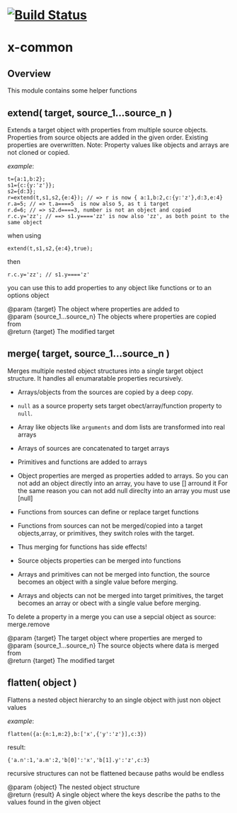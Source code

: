 [![Build Status](https://travis-ci.org/x-component/x-common.png?v0.0.6)](https://travis-ci.org/x-component/x-common)
=======================================================================================================



x-common
========

## Overview

This module contains some helper functions


extend( target, source_1...source_n )
---------------------

Extends a target object with properties from multiple source objects.
Properties from source objects are added in the given order.
Existing properties are overwritten.
Note: Property values like objects and arrays are not cloned or copied.

*example*:

    t={a:1,b:2};
    s1={c:{y:'z'}};
    s2={d:3};
    r=extend(t,s1,s2,{e:4}); // => r is now { a:1,b:2,c:{y:'z'},d:3,e:4}
    r.a=5; // => t.a====5  is now also 5, as t i target
    r.d=6; // => s2.d====3, number is not an object and copied
    r.c.y='zz'; // ==> s1.y===='zz' is now also 'zz', as both point to the same object

when using

    extend(t,s1,s2,{e:4},true);

then

    r.c.y='zz'; // s1.y===='z'

you can use this to add properties to any object like functions or to an options object

@param {target} The object where properties are added to   
@param {source_1...source_n} The objects where properties are copied from   
@return {target}  The modified target   


merge( target, source_1...source_n )
---------------------

Merges multiple nested object structures into a single target object structure.
It handles all enumaratable properties recursively.

- Arrays/objects from the sources are copied by a deep copy.
- `null` as a source property sets target obect/array/function property to `null`.
- Array like objects like `arguments` and dom lists are transformed into real arrays
- Arrays of sources are concatenated to target arrays
- Primitives and functions are added to arrays
- Object properties are merged as properties added to arrays. 
  So you can not add an object directly into an array, you have to use [] arround it
  For the same reason you can not add null direclty into an array you must use [null]

- Functions from sources can define or replace target functions
- Functions from sources can not be merged/copied into a target objects,array, or primitives, they switch roles with the target.
- Thus merging for functions has side effects!
- Source objects properties can be merged into functions

- Arrays and primitives can not be merged into function, the source becomes an object with a single value before merging.
- Arrays and objects can not be merged into target primitives,
  the target becomes an array or obect with a single value before merging.

To delete a property in a merge you can use a sepcial object as source: merge.remove

@param {target} The target object where properties are merged to   
@param {source_1...source_n} The source objects where data is merged from   
@return {target}  The modified target   


flatten( object )
---------

Flattens a nested object hierarchy to an single object with just non object values

*example*:

    flatten({a:{n:1,m:2},b:['x',{'y':'z'}],c:3})

 result:

    {'a.n':1,'a.m':2,'b[0]':'x','b[1].y':'z',c:3}

recursive structures can not be flattened because paths would be endless

@param {object} The nested object structure   
@return {result}  A single object where the keys describe the paths to the values found in the given object   
